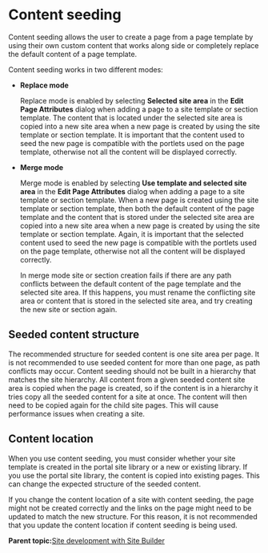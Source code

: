 # Content seeding

Content seeding allows the user to create a page from a page template by using their own custom content that works along side or completely replace the default content of a page template.

Content seeding works in two different modes:

-   **Replace mode**

    Replace mode is enabled by selecting **Selected site area** in the **Edit Page Attributes** dialog when adding a page to a site template or section template. The content that is located under the selected site area is copied into a new site area when a new page is created by using the site template or section template. It is important that the content used to seed the new page is compatible with the portlets used on the page template, otherwise not all the content will be displayed correctly.

-   **Merge mode**

    Merge mode is enabled by selecting **Use template and selected site area** in the **Edit Page Attributes** dialog when adding a page to a site template or section template. When a new page is created using the site template or section template, then both the default content of the page template and the content that is stored under the selected site area are copied into a new site area when a new page is created by using the site template or section template. Again, it is important that the selected content used to seed the new page is compatible with the portlets used on the page template, otherwise not all the content will be displayed correctly.

    In merge mode site or section creation fails if there are any path conflicts between the default content of the page template and the selected site area. If this happens, you must rename the conflicting site area or content that is stored in the selected site area, and try creating the new site or section again.


## Seeded content structure

The recommended structure for seeded content is one site area per page. It is not recommended to use seeded content for more than one page, as path conflicts may occur. Content seeding should not be built in a hierarchy that matches the site hierarchy. All content from a given seeded content site area is copied when the page is created, so if the content is in a hierarchy it tries copy all the seeded content for a site at once. The content will then need to be copied again for the child site pages. This will cause performance issues when creating a site.

## Content location

When you use content seeding, you must consider whether your site template is created in the portal site library or a new or existing library. If you use the portal site library, the content is copied into existing pages. This can change the expected structure of the seeded content.

If you change the content location of a site with content seeding, the page might not be created correctly and the links on the page might need to be updated to match the new structure. For this reason, it is not recommended that you update the content location if content seeding is being used.

**Parent topic:**[Site development with Site Builder](../panel_help/sitebuilder_using.md)

